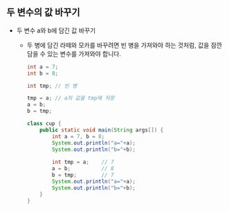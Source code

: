 ## 두 변수의 값 바꾸기

* 두 변수 a와 b에 담긴 값 바꾸기

  * 두 병에 담긴 라떼와 모카를 바꾸려면 빈 병을 가져와야 하는 것처럼, 값을 잠깐 담을 수 있는 변수를 가져와야 합니다. 

    ```java
    int a = 7; 
    int b = 8;
    ```

    ```java
    int tmp; // 빈 병
    
    tmp = a; // a의 값을 tmp에 저장
    a = b;
    b = tmp;
    ```

    ```java
    class cup {
        public static void main(String args[]) {
            int a = 7, b = 8;
            System.out.println("a="+a);
            System.out.println("b="+b);
            
            int tmp = a;	// 7
            a = b;			// 8
            b = tmp;		// 7
            System.out.println("a="+a);
            System.out.println("b="+b);
        }
    }
    ```

    